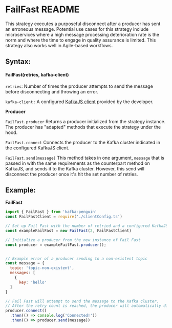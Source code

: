 # FailFast README

This strategy executes a purposeful disconnect after a producer has sent an erroneous message.  Potential use cases for this strategy include microservices where a high message processing deterioration rate is the norm and where the time to engage in quality assurance is limited.  This strategy also works well in Agile-based workflows. 

## Syntax:

#### FailFast\(retries, kafka-client\)

`retries`: Number of times the producer attempts to send the message before disconnecting and throwing an error.

`kafka-client` :  A configured  [KafkaJS client](https://kafka.js.org/docs/configuration) provided by the developer. 

**Producer**

`FailFast.producer` Returns a producer initialized from the strategy instance. The producer has "adapted" methods that execute the strategy under the hood. 

`FailFast.connect`  Connects the producer to the Kafka cluster indicated in the configured KafkaJS client. 

`FailFast.send(message)` This method takes in one argument, `message` that is passed in with the same requirements as the counterpart method on KafkaJS, and sends it to the Kafka cluster. However, this send will disconnect the producer once it's hit the set number of retries. 

## Example:

**FailFast**

```javascript
import { FailFast } from 'kafka-penguin'
const FailFastClient = require('./clientConfig.ts')

// Set up Fail Fast with the number of retried and a configured KafkaJS client
const exampleFailFast = new FailFast(2, FailFastClient)

// Initialize a producer from the new instance of Fail Fast
const producer = exampleFailFast.producer();


// Example error of a producer sending to a non-existent topic
const message = {
  topic: 'topic-non-existent',
  messages: [
    {
      key: 'hello'
  ]
}

// Fail Fast will attempt to send the message to the Kafka cluster.
// After the retry count is reached, the producer will automatically disconnect and an error is thrown.
producer.connect()
  .then(() => console.log('Connected!'))
  .then(() => producer.send(message))
```


